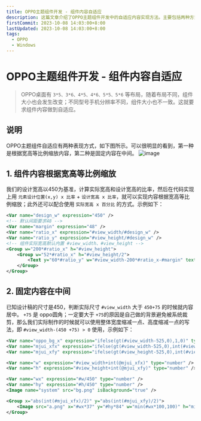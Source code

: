 ```yaml
---
title: OPPO主题组件开发 - 组件内容自适应
description: 这篇文章介绍了OPPO主题组件开发中的自适应内容实现方法。主要包括两种方式：根据宽高等比例缩放和固定内容在中间。1文章通过示例代码详细说明了如何根据实际宽高比例调整组件内容，以及如何在特定条件下将内容固定在中间
firstCommit: 2023-10-08 14:03:00+8:00
lastUpdated: 2023-10-08 14:03:00+8:00
tags:
  - OPPO
  - Windows
---
```


# OPPO主题组件开发 - 组件内容自适应

> OPPO桌面有 `3*5、3*6、4*5、4*6、5*5、5*6` 等布局，随着布局不同，组件大小也会发生改变；不同型号手机分辨率不同，组件大小也不一致。这就要求组件内容做到自适应。

## 说明
OPPO主题组件自适应有两种表现方式，如下图所示。可以很明显的看到，第一种是根据宽高等比例缩放内容，第二种是固定内容在中间。
![image](http://sto1fqpd6.hn-bkt.clouddn.com/6776482df221d.png)

## 1. 组件内容根据宽高等比例缩放
我们的设计宽高以450为基准，计算实际宽高和设计宽高的比率，然后在代码实现上用 `元素设计位置(x,y) x 比率` + `设计宽高 x 比率`，就可以实现内容根据宽高等比例缩放；此外还可以配合使用 `实际宽高 x 百分比` 的方式。示例如下：
```xml
<Var name="design_w" expression="450" />
<!-- 默认间距要求48 -->
<Var name="margin" expression="48" />
<Var name="ratio_x" expression="#view_width/#design_w" />
<Var name="ratio_y" expression="#view_height/#design_w" />
<!-- 组件实际宽高默认内置 #view_width、#view_height -->
<Group w="200*#ratio_x" h="#view_height">
	<Group w="52*#ratio_x" h="#view_height/2">
		<Text y="60*#ratio_y" w="#view_width-200*#ratio_x-#margin" text="测试" />
	</Group>
</Group>
```
## 2. 固定内容在中间
已知设计稿的尺寸是450，判断实际尺寸 `#view_width` 大于 `450+75` 的时候就内容居中。
`+75` 是 oppo圆角；一定要大于 `+75`的原因是自己做的背景避免被系统裁剪，那么我们实际制作的时候就可以使用整体宽度缩减一点、高度缩减一点的写法，即 `#view_width-(450 +75) > 0` 使用，示例如下：
```xml
<Var name="oppo_bg_x" expression="ifelse(gt(#view_width-525,0),1,0)" type="number" persist="true" />
<Var name="mjui_xfx" expression="ifelse(gt(#view_width-525,0),int(#view_width-525),0)" type="string" persist="true" />
<Var name="mjui_xfy" expression="ifelse(gt(#view_height-525,0),int(#view_height-525),0)" type="string" persist="true" />

<Var name="w" expression="#view_width+int(@mjui_xfx)" type="number" />
<Var name="h" expression="#view_height+int(@mjui_xfy)" type="number" />

<Var name="wx" expression="#w/450" type="number" />
<Var name="hy" expression="#h/450" type="number" />
<Image name="system" src="bg.png" isBackground="true" />

<Group x="abs(int(#mjui_xfx)/2)" y="abs(int(#mjui_xfy)/2)">
	<Image src="a.png" x="#wx*37" y="#hy*84" w="min(#wx*100,100)" h="min(#wx*100,100)" align="left" alignV="center" />
</Group>
```
